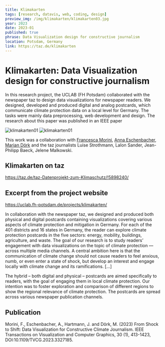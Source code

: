 ```yaml
---
title: Klimakarten
tags: [research, datavis, web, coding, design]
preview_img: /img/klimakarten/klimakarten03.jpg
year: 2023
date: 2023-01
published: true
phrase: Data Visualization design for constructive journalism
location: Potsdam, Germany
link: https://taz.de/klimakarten
---
```


# Klimakarten: Data Visualization design for constructive journalism

In this research project, the UCLAB (FH Potsdam) collaborated with the newspaper taz to design data visualizations for newspaper readers. We designed, developed and produced digital and analog postcards, which communicate climate protection data on a local level for Germany. The tasks were mainly data preprocessing, web development and design. The research about this paper was published in an IEEE paper

![klimakarten01](/img/klimakarten/klimakarten01.png)
![klimakarten01](/img/klimakarten/klimakarten02.jpg)

This work was a collaboration with [Francesca Morini](https://www.morini.design), [Anna Eschenbacher](https://annaeschenbacher.com), [Marian Dörk](https://mariandoerk.de) and the taz journalists Luise Strothmann, Lalon Sander, Jean-Philipp Baeck, Jelene Malkowski.

## Klimakarten on taz

https://taz.de/taz-Datenprojekt-zum-Klimaschutz/!5898240/

## Excerpt from the project website

https://uclab.fh-potsdam.de/projects/klimakarten/

In collaboration with the newspaper taz, we designed and produced both physical and digital postcards containing visualizations covering various aspects of climate protection and mitigation in Germany. For each of the 401 districts and 16 states in Germany, the reader can explore climate protection postcards in the five sectors: energy, mobility, buildings, agriculture, and waste. The goal of our research is to study readers’ engagement with data visualizations on the topic of climate protection — across multiple media channels. A central ambition here is that the communication of climate change should not cause readers to feel anxious, numb, or even enter a state of shock, but develop an interest and engage locally with climate change and its ramifications. [...]

The hybrid – both digital and physical – postcards are aimed specifically to readers, with the goal of engaging them in local climate protection. Our intention was to foster exploration and comparison of different regions to show the regional relevance of climate protection. The postcards are spread across various newspaper publication channels.

## Publication

Morini, F., Eschenbacher, A., Hartmann, J. and Dörk, M. (2023) From Shock to Shift: Data Visualization for Constructive Climate Journalism. IEEE Transactions on Visualization and Computer Graphics, 30 (1), 413-1423, DOI:10.1109/TVCG.2023.3327185.

